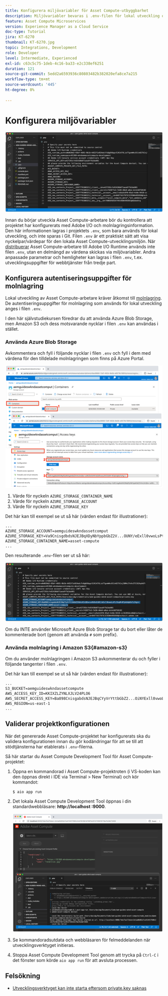 ```yaml
---
title: Konfigurera miljövariabler för Asset Compute-utbyggbarhet
description: Miljövariabler bevaras i .env-filen för lokal utveckling och används för att ange Adobe I/O-autentiseringsuppgifter och molnlagringsreferenser som krävs för lokal utveckling.
feature: Asset Compute Microservices
version: Experience Manager as a Cloud Service
doc-type: Tutorial
jira: KT-6270
thumbnail: KT-6270.jpg
topic: Integrations, Development
role: Developer
level: Intermediate, Experienced
exl-id: c63c5c75-1deb-4c16-ba33-e2c338ef6251
duration: 121
source-git-commit: 5edd2a6593936c80803482b382020efa8ce7a215
workflow-type: tm+mt
source-wordcount: '445'
ht-degree: 0%

---
```


# Konfigurera miljövariabler

![punktmiljöfil](assets/environment-variables/dot-env-file.png)

Innan du börjar utveckla Asset Compute-arbetare bör du kontrollera att projektet har konfigurerats med Adobe I/O och molnlagringsinformation. Den här informationen lagras i projektets `.env`, som bara används för lokal utveckling, och inte sparas i Git. Filen `.env` är ett praktiskt sätt att visa nyckelpar/värdepar för den lokala Asset Compute-utvecklingsmiljön. När [distribuerar](../deploy/runtime.md) Asset Compute-arbetare till Adobe I/O Runtime används inte filen `.env`, utan en delmängd av värdena skickas via miljövariabler. Andra anpassade parametrar och hemligheter kan lagras i filen `.env`, t.ex. utvecklingsuppgifter för webbtjänster från tredje part.

<!--
## Reference the `private.key`

![private key](assets/environment-variables/private-key.png)

Open the `.env` file, uncomment the `ASSET_COMPUTE_PRIVATE_KEY_FILE_PATH` key, and provide the absolute path on your filesystem to the `private.key` that pairs with the public certificate added to your Adobe I/O App Builder project.

+ If your key pair was generated by Adobe I/O, it was auto-downloaded as part of the  `config.zip`.
+ If you provided the public key to Adobe I/O, then you should also be in possession of the matching private key.
+ If you do not have these key pairs, you can generate new key pairs or upload new public keys at the bottom of:
[https://console.adobe.com](https://console.adobe.io) > Your Asset Compute App Builder project > Workspaces @ Development > Service Account (JWT).

Remember the `private.key` file should not be checked into Git as it contains secrets, rather it should be stored in a safe place outside the project.

For example, on macOS this might look like:

```
...
ASSET_COMPUTE_PRIVATE_KEY_FILE_PATH=/Users/example-user/credentials/aem-guides-wknd-asset-compute/private.key
...
```
-->

## Konfigurera autentiseringsuppgifter för molnlagring

Lokal utveckling av Asset Compute-arbetare kräver åtkomst till [molnlagring](../set-up/accounts-and-services.md#cloud-storage). De autentiseringsuppgifter för molnlagring som används för lokal utveckling anges i filen `.env`.

I den här självstudiekursen föredrar du att använda Azure Blob Storage, men Amazon S3 och dess motsvarande nycklar i filen `.env` kan användas i stället.

### Använda Azure Blob Storage

Avkommentera och fyll i följande nycklar i filen `.env` och fyll i dem med värdena för den tilldelade molnlagringen som finns på Azure Portal.

![Azure Blob Storage](./assets/environment-variables/azure-portal-credentials.png)

1. Värde för nyckeln `AZURE_STORAGE_CONTAINER_NAME`
1. Värde för nyckeln `AZURE_STORAGE_ACCOUNT`
1. Värde för nyckeln `AZURE_STORAGE_KEY`

Det här kan till exempel se ut så här (värden endast för illustrationer):

```
...
AZURE_STORAGE_ACCOUNT=aemguideswkndassetcomput
AZURE_STORAGE_KEY=Va9CnisgdbdsNJEJBqXDyNbYppbGbZ2V...OUNY/eExll0vwoLsPt/OvbM+B7pkUdpEe7zJhg==
AZURE_STORAGE_CONTAINER_NAME=asset-compute
...
```

Den resulterande `.env`-filen ser ut så här:

![Azure Blob Storage-autentiseringsuppgifter](assets/environment-variables/cloud-storage-credentials.png)

Om du INTE använder Microsoft Azure Blob Storage tar du bort eller låter de kommenterade bort (genom att använda `#` som prefix).

### Använda molnlagring i Amazon S3{#amazon-s3}

Om du använder molnlagringen i Amazon S3 avkommenterar du och fyller i följande tangenter i filen `.env`.

Det här kan till exempel se ut så här (värden endast för illustrationer):

```
...
S3_BUCKET=aemguideswkndassetcompute
AWS_ACCESS_KEY_ID=KKIXZLZYNLXJLV24PLO6
AWS_SECRET_ACCESS_KEY=Ba898CnisgabdsNJEJBqCYyVrYttbGbZ2...OiNYExll0vwoLsPtOv
AWS_REGION=us-east-1
...
```

## Validerar projektkonfigurationen

När det genererade Asset Compute-projektet har konfigurerats ska du validera konfigurationen innan du gör kodändringar för att se till att stödtjänsterna har etablerats i `.env`-filerna.

Så här startar du Asset Compute Development Tool för Asset Compute-projektet:

1. Öppna en kommandorad i Asset Compute-projektroten (i VS-koden kan den öppnas direkt i IDE via Terminal > New Terminal) och kör kommandot:

   ```
   $ aio app run
   ```

1. Det lokala Asset Compute Development Tool öppnas i din standardwebbläsare: __http://localhost :9000__.

   ![AIR-appkörning](assets/environment-variables/aio-app-run.png)

1. Se kommandoradsutdata och webbläsaren för felmeddelanden när utvecklingsverktyget initieras.
1. Stoppa Asset Compute Development Tool genom att trycka på `Ctrl-C` i det fönster som körde `aio app run` för att avsluta processen.

## Felsökning

+ [Utvecklingsverktyget kan inte starta eftersom private.key saknas](../troubleshooting.md#missing-private-key)
